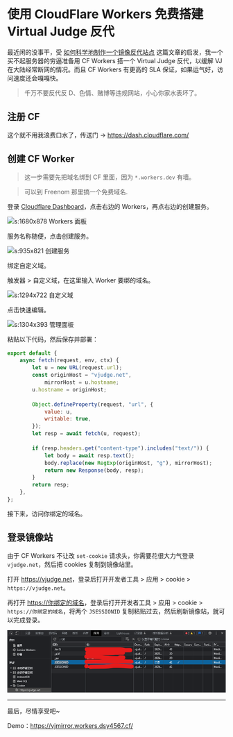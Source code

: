 # 使用 CloudFlare Workers 免费搭建 Virtual Judge 反代

最近闲的没事干，受 [如何科学地制作一个镜像反代站点](https://blog.immccn123.xyz/archives/362) 这篇文章的启发，我一个买不起服务器的穷逼准备用 CF Workers 搭一个 Virtual Judge 反代，以缓解 VJ 在大陆经常断网的情况。而且 CF Workers 有更高的 SLA 保证，如果运气好，访问速度还会嘎嘎快。

<!-- more -->

> 千万不要反代<spoiler>反 D、色情、赌博等</spoiler>违规网站，小心你家水表坏了。

## 注册 CF

这个就不用我浪费口水了，传送门 -> <https://dash.cloudflare.com/>

## 创建 CF Worker

> 这一步需要先把域名绑到 CF 里面，因为 `*.workers.dev` 有墙。

> 可以到 Freenom 那里搞一个免费域名.

登录 [Cloudflare Dashboard](https://dash.cloudflare.com/)，点击右边的 Workers，再点右边的创建服务。

![s:1680x878 Workers 面板](https://dsy4567.cf/blog-md/cf-workers-ip/img/workers.png)

服务名称随便，点击创建服务。

![s:935x821 创建服务](https://dsy4567.cf/blog-md/cf-workers-ip/img/%E5%88%9B%E5%BB%BA%E6%9C%8D%E5%8A%A1.png)

绑定自定义域。

触发器 > 自定义域，在这里输入 Worker 要绑的域名。

![s:1294x722 自定义域](https://dsy4567.cf/blog-md/cf-workers-ip/img/%E8%87%AA%E5%AE%9A%E4%B9%89%E5%9F%9F.png)

点击快速编辑。

![s:1304x393 管理面板](https://dsy4567.cf/blog-md/cf-workers-ip/img/%E7%AE%A1%E7%90%86%E9%9D%A2%E6%9D%BF.png)

粘贴以下代码，然后保存并部署：

```js
export default {
    async fetch(request, env, ctx) {
        let u = new URL(request.url);
        const originHost = "vjudge.net",
            mirrorHost = u.hostname;
        u.hostname = originHost;

        Object.defineProperty(request, "url", {
            value: u,
            writable: true,
        });
        let resp = await fetch(u, request);

        if (resp.headers.get("content-type").includes("text/")) {
            let body = await resp.text();
            body.replace(new RegExp(originHost, "g"), mirrorHost);
            return new Response(body, resp);
        }
        return resp;
    },
};
```

接下来，访问你绑定的域名。

## 登录镜像站

由于 CF Workers 不让改 `set-cookie` 请求头，你需要花很大力气登录 `vjudge.net`，然后把 cookies 复制到镜像站里。

打开 <https://vjudge.net>，登录后打开开发者工具 > 应用 > cookie > `https://vjudge.net`。

再打开 <https://你绑定的域名>，登录后打开开发者工具 > 应用 > cookie > `https://你绑定的域名`，将两个 `JSESSIONID` 复制粘贴过去，然后刷新镜像站，就可以完成登录。

![s:997x285 开发者工具](/blog-md/cf-vjmirror/img/devtools.png)

---

最后，尽情享受吧~

Demo：<https://vjmirror.workers.dsy4567.cf/>
